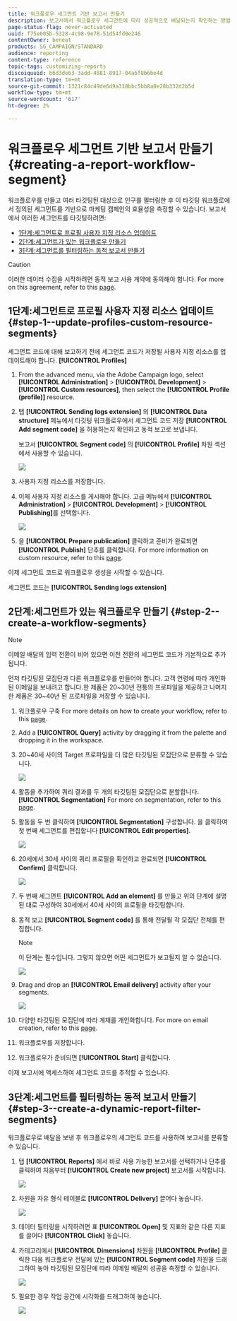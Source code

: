 ```yaml
---
title: 워크플로우 세그먼트 기반 보고서 만들기
description: 보고서에서 워크플로우 세그먼트에 따라 성공적으로 배달되는지 확인하는 방법을 알아봅니다.
page-status-flag: never-activated
uuid: f75e005b-5328-4c98-9e78-51d54fd0e246
contentOwner: beneat
products: SG_CAMPAIGN/STANDARD
audience: reporting
content-type: reference
topic-tags: customizing-reports
discoiquuid: b6d3de63-3add-4881-8917-04a6f8b6be4d
translation-type: tm+mt
source-git-commit: 1321c84c49de6d9a318bbc5bb8a0e28b332d2b5d
workflow-type: tm+mt
source-wordcount: '617'
ht-degree: 2%

---
```



# 워크플로우 세그먼트 기반 보고서 만들기{#creating-a-report-workflow-segment}

워크플로우를 만들고 여러 타깃팅된 대상으로 인구를 필터링한 후 이 타깃팅 워크플로에서 정의된 세그먼트를 기반으로 마케팅 캠페인의 효율성을 측정할 수 있습니다.
보고서에서 이러한 세그먼트를 타깃팅하려면:

* [1단계:세그먼트로 프로필 사용자 지정 리소스 업데이트](#step-1--update-profiles-custom-resource-segments)
* [2단계:세그먼트가 있는 워크플로우 만들기](#step-2--create-a-workflow-segments)
* [3단계:세그먼트를 필터링하는 동적 보고서 만들기](#step-3--create-a-dynamic-report-filter-segments)

>[!CAUTION]
>이러한 데이터 수집을 시작하려면 동적 보고 사용 계약에 동의해야 합니다.
>For more on this agreement, refer to this [page](../../reporting/using/about-dynamic-reports.md#dynamic-reporting-usage-agreement).

## 1단계:세그먼트로 프로필 사용자 지정 리소스 업데이트{#step-1--update-profiles-custom-resource-segments}

세그먼트 코드에 대해 보고하기 전에 세그먼트 코드가 저장될 사용자 지정 리소스를 업데이트해야 합니다. **[!UICONTROL Profiles]**

1. From the advanced menu, via the Adobe Campaign logo, select **[!UICONTROL Administration]** > **[!UICONTROL Development]** > **[!UICONTROL Custom resources]**, then select the **[!UICONTROL Profile (profile)]** resource.
1. 탭 **[!UICONTROL Sending logs extension]** 의 **[!UICONTROL Data structure]** 메뉴에서 타깃팅 워크플로우에서 세그먼트 코드 저장 **[!UICONTROL Add segment code]** 을 허용하는지 확인하고 동적 보고로 보냅니다.

   보고서 **[!UICONTROL Segment code]** 의 **[!UICONTROL Profile]** 차원 섹션에서 사용할 수 있습니다.

   ![](assets/report_segment_4.png)

1. 사용자 지정 리소스를 저장합니다.

1. 이제 사용자 지정 리소스를 게시해야 합니다.
고급 메뉴에서 **[!UICONTROL Administration]** > **[!UICONTROL Development]** > **[!UICONTROL Publishing]**&#x200B;를 선택합니다.

   ![](assets/custom_profile_7.png)

1. 을 **[!UICONTROL Prepare publication]** 클릭하고 준비가 완료되면 **[!UICONTROL Publish]** 단추를 클릭합니다. For more information on custom resource, refer to this [page](../../developing/using/updating-the-database-structure.md).

이제 세그먼트 코드로 워크플로우 생성을 시작할 수 있습니다.

세그먼트 코드는 **[!UICONTROL Sending logs extension]**

## 2단계:세그먼트가 있는 워크플로우 만들기 {#step-2--create-a-workflow-segments}

>[!NOTE]
>이메일 배달의 입력 전환이 비어 있으면 이전 전환의 세그먼트 코드가 기본적으로 추가됩니다.

먼저 타깃팅된 모집단과 다른 워크플로우를 만들어야 합니다. 고객 연령에 따라 개인화된 이메일을 보내려고 합니다.한 제품은 20~30년 전통의 프로파일을 제공하고 나머지 한 제품은 30~40년 된 프로파일을 저장할 수 있습니다.

1. 워크플로우 구축 For more details on how to create your workflow, refer to this [page](../../automating/using/building-a-workflow.md).

1. Add a **[!UICONTROL Query]** activity by dragging it from the palette and dropping it in the workspace.

1. 20~40세 사이의 Target 프로파일을 더 많은 타깃팅된 모집단으로 분류할 수 있습니다.

   ![](assets/report_segment_1.png)

1. 활동을 추가하여 쿼리 결과를 두 개의 타깃팅된 모집단으로 분할합니다. **[!UICONTROL Segmentation]** For more on segmentation, refer to this [page](../../automating/using/segmentation.md).

1. 활동을 두 번 클릭하여 **[!UICONTROL Segmentation]** 구성합니다. 을 클릭하여 첫 번째 세그먼트를 편집합니다 **[!UICONTROL Edit properties]**.

   ![](assets/report_segment_7.png)

1. 20세에서 30세 사이의 쿼리 프로필을 확인하고 완료되면 **[!UICONTROL Confirm]** 클릭합니다.

   ![](assets/report_segment_8.png)

1. 두 번째 세그먼트 **[!UICONTROL Add an element]** 를 만들고 위의 단계에 설명된 대로 구성하여 30세에서 40세 사이의 프로필을 타깃팅합니다.

1. 동적 보고 **[!UICONTROL Segment code]** 를 통해 전달될 각 모집단 전체를 편집합니다.

   >[!NOTE]
   >이 단계는 필수입니다. 그렇지 않으면 어떤 세그먼트가 보고될지 알 수 없습니다.

   ![](assets/report_segment_9.png)

1. Drag and drop an **[!UICONTROL Email delivery]** activity after your segments.

   ![](assets/report_segment_3.png)

1. 다양한 타깃팅된 모집단에 따라 게재를 개인화합니다. For more on email creation, refer to this [page](../../designing/using/designing-content-in-adobe-campaign.md).

1. 워크플로우를 저장합니다.

1. 워크플로우가 준비되면 **[!UICONTROL Start]** 클릭합니다.

이제 보고서에 액세스하여 세그먼트 코드를 추적할 수 있습니다.

## 3단계:세그먼트를 필터링하는 동적 보고서 만들기 {#step-3--create-a-dynamic-report-filter-segments}

워크플로우로 배달을 보낸 후 워크플로우의 세그먼트 코드를 사용하여 보고서를 분류할 수 있습니다.

1. 탭 **[!UICONTROL Reports]** 에서 바로 사용 가능한 보고서를 선택하거나 단추를 클릭하여 처음부터 **[!UICONTROL Create new project]** 보고서를 시작합니다.

   ![](assets/custom_profile_18.png)
1. 차원을 자유 형식 테이블로 **[!UICONTROL Delivery]** 끌어다 놓습니다.

   ![](assets/report_segment_5.png)

1. 데이터 필터링을 시작하려면 표 **[!UICONTROL Open]** 및 지표와 같은 다른 지표를 끌어다 **[!UICONTROL Click]** 놓습니다.
1. 카테고리에서 **[!UICONTROL Dimensions]** 차원을 **[!UICONTROL Profile]** 클릭한 다음 워크플로우 전달에 있는 **[!UICONTROL Segment code]** 차원을 드래그하여 놓아 타깃팅된 모집단에 따라 이메일 배달의 성공을 측정할 수 있습니다.

   ![](assets/report_segment_6.png)

1. 필요한 경우 작업 공간에 시각화를 드래그하여 놓습니다.

   ![](assets/report_segment_10.png)
